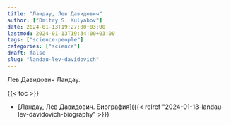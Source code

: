 ```yaml
---
title: "Ландау, Лев Давидович"
author: ["Dmitry S. Kulyabov"]
date: 2024-01-13T19:27:00+03:00
lastmod: 2024-01-13T19:34:00+03:00
tags: ["science-people"]
categories: ["science"]
draft: false
slug: "landau-lev-davidovich"
---
```


Лев Давидович Ландау.

<!--more-->

{{< toc >}}

-   [Ландау, Лев Давидович. Биография]({{< relref "2024-01-13-landau-lev-davidovich-biography" >}})
